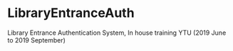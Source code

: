 # LibraryEntranceAuth
Library Entrance Authentication System, In house training YTU (2019 June to 2019 September)
